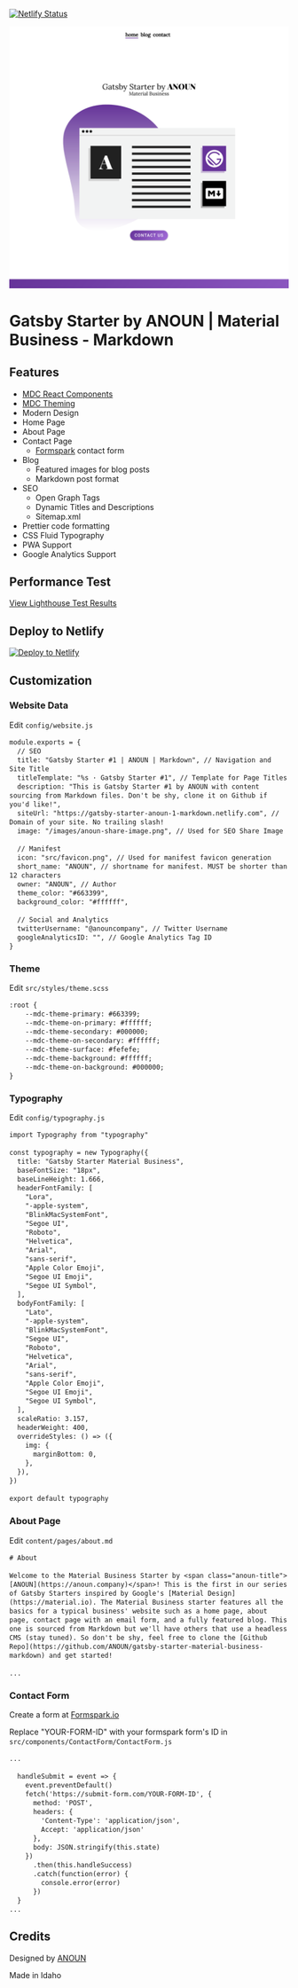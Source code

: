 [![Netlify Status](https://api.netlify.com/api/v1/badges/ad7e589d-7716-4190-981f-3258aaa42d8c/deploy-status)](https://app.netlify.com/sites/gatsby-starter-material-business-markdown/deploys)

<p align="center">
  <a href="https://gatsby-starter-material-business-markdown.netlify.com" target="_blank">
    <img alt="ANOUN" src="./content/assets/gatsby-starter-material-business-markdown.netlify.com.png" />
  </a>
</p>

# Gatsby Starter by ANOUN | Material Business - Markdown

## Features

* [MDC React Components](https://github.com/material-components/material-components-web-react)
* [MDC Theming](https://material.io/develop/web/docs/theming/)
* Modern Design
* Home Page
* About Page
* Contact Page
  * [Formspark](https://formspark.io/) contact form
* Blog
  * Featured images for blog posts
  * Markdown post format
* SEO
  * Open Graph Tags
  * Dynamic Titles and Descriptions
  * Sitemap.xml
* Prettier code formatting
* CSS Fluid Typography
* PWA Support
* Google Analytics Support

## Performance Test

[View Lighthouse Test Results](https://lighthouse-dot-webdotdevsite.appspot.com/lh/html?url=https://gatsby-starter-material-business-markdown.netlify.com)

## Deploy to Netlify

[![Deploy to Netlify](https://www.netlify.com/img/deploy/button.svg)](https://app.netlify.com/start/deploy?repository=https://github.com/ANOUN/gatsby-starter-material-business-markdown)

## Customization

### Website Data

Edit `config/website.js`

```
module.exports = {
  // SEO
  title: "Gatsby Starter #1 | ANOUN | Markdown", // Navigation and Site Title
  titleTemplate: "%s · Gatsby Starter #1", // Template for Page Titles
  description: "This is Gatsby Starter #1 by ANOUN with content sourcing from Markdown files. Don't be shy, clone it on Github if you'd like!",
  siteUrl: "https://gatsby-starter-anoun-1-markdown.netlify.com", // Domain of your site. No trailing slash!
  image: "/images/anoun-share-image.png", // Used for SEO Share Image

  // Manifest
  icon: "src/favicon.png", // Used for manifest favicon generation
  short_name: "ANOUN", // shortname for manifest. MUST be shorter than 12 characters
  owner: "ANOUN", // Author
  theme_color: "#663399",
  background_color: "#ffffff",

  // Social and Analytics
  twitterUsername: "@anouncompany", // Twitter Username
  googleAnalyticsID: "", // Google Analytics Tag ID
}
```

### Theme

Edit `src/styles/theme.scss`

```
:root {
    --mdc-theme-primary: #663399;
    --mdc-theme-on-primary: #ffffff;
    --mdc-theme-secondary: #000000;
    --mdc-theme-on-secondary: #ffffff;
    --mdc-theme-surface: #fefefe;
    --mdc-theme-background: #ffffff;
    --mdc-theme-on-background: #000000;
}
```

### Typography

Edit `config/typography.js`

```
import Typography from "typography"

const typography = new Typography({
  title: "Gatsby Starter Material Business",
  baseFontSize: "18px",
  baseLineHeight: 1.666,
  headerFontFamily: [
    "Lora",
    "-apple-system",
    "BlinkMacSystemFont",
    "Segoe UI",
    "Roboto",
    "Helvetica",
    "Arial",
    "sans-serif",
    "Apple Color Emoji",
    "Segoe UI Emoji",
    "Segoe UI Symbol",
  ],
  bodyFontFamily: [
    "Lato",
    "-apple-system",
    "BlinkMacSystemFont",
    "Segoe UI",
    "Roboto",
    "Helvetica",
    "Arial",
    "sans-serif",
    "Apple Color Emoji",
    "Segoe UI Emoji",
    "Segoe UI Symbol",
  ],
  scaleRatio: 3.157,
  headerWeight: 400,
  overrideStyles: () => ({
    img: {
      marginBottom: 0,
    },
  }),
})

export default typography
```

### About Page

Edit `content/pages/about.md`

```
# About

Welcome to the Material Business Starter by <span class="anoun-title">[ANOUN](https://anoun.company)</span>! This is the first in our series of Gatsby Starters inspired by Google's [Material Design](https://material.io). The Material Business starter features all the basics for a typical business' website such as a home page, about page, contact page with an email form, and a fully featured blog. This one is sourced from Markdown but we'll have others that use a headless CMS (stay tuned). So don't be shy, feel free to clone the [Github Repo](https://github.com/ANOUN/gatsby-starter-material-business-markdown) and get started!

...

```

### Contact Form

Create a form at [Formspark.io](https://formspark.io)

Replace "YOUR-FORM-ID" with your formspark form's ID in `src/components/ContactForm/ContactForm.js`

```
...

  handleSubmit = event => {
    event.preventDefault()
    fetch('https://submit-form.com/YOUR-FORM-ID', {
      method: 'POST',
      headers: {
        'Content-Type': 'application/json',
        Accept: 'application/json'
      },
      body: JSON.stringify(this.state)
    })
      .then(this.handleSuccess)
      .catch(function(error) {
        console.error(error)
      })
  }
...
```

## Credits

Designed by [ANOUN](https://anoun.company)

Made in Idaho

